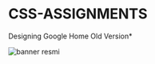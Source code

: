 # CSS-ASSIGNMENTS
Designing Google Home Old Version*

![banner resmi](https://github.com/resithansonsuz/Patika-Education-Tasks/blob/main/Patika-Education-Tasks/CSS/Css-odev2-Google-Eski-S%C3%BCr%C3%BCm/Ekran.png)
